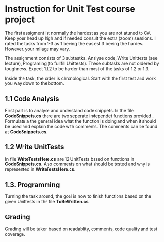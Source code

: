 # Instruction for Unit Test course project
The first assigment ist normally the hardest as you are not atuned to C#. Keep your head up high and if needed consult the extra (zoom) sessions. 
I rated the tasks from 1-3 as 1 beeing the easiest 3 beeing the hardes. However, your milage may vary.

The assignment consists of 3 subtastks. Analyse code, Write Unittests (see lecture), Programing (to fullfill Unittests). These subtasks are not ordered by toughness.
Expect 1.1.2 to be harder than most of the tasks of 1.2 or 1.3. 

Inside the task, the order is chronological. Start with the first test and work you way down to the bottom. 

## 1.1 Code Analysis
First part is to analyse and understand code snippets. In the file **CodeSnippets.cs** there are two seperate independet functions provided . 
Formulate a the general idea what the function is doing and when it should be used and explain the code with comments. The comments can be found at **CodeSnippets.cs**.


## 1.2 Write UnitTests
In file **WriteTestsHere.cs** are 12 UnitTests based on functions in **CodeSnippets.cs**.
Also comments on what should be tested and why is represented in **WriteTestsHere.cs**.

## 1.3. Programming
Turning the task around, the goal is now to finish functions based on the given Unittests in the file **ToBeWritten.cs**

## Grading
Grading will be taken based on readablity, comments, code quality and test coverage. 
